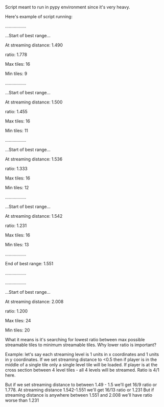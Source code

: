 Script meant to run in pypy environment since it's very heavy.

Here's example of script running:

.................

...Start of best range...

At streaming distance: 1.490

ratio: 1.778

Max tiles:  16

Min tiles:  9

.................

...Start of best range...

At streaming distance: 1.500

ratio: 1.455

Max tiles:  16

Min tiles:  11

.................

...Start of best range...

At streaming distance: 1.536

ratio: 1.333

Max tiles:  16

Min tiles:  12

.................

...Start of best range...

At streaming distance: 1.542

ratio: 1.231

Max tiles:  16

Min tiles:  13

.................

End of best range: 1.551

.................

.................

...Start of best range...

At streaming distance: 2.008

ratio: 1.200

Max tiles:  24

Min tiles:  20



What it means is it's searching for lowest ratio between max possible streamable tiles to minimum streamable tiles. 
Why lower ratio is important?

Example: 
let's say each streaming level is 1 units in x coordinates and 1 units in y coordinates.
If we set streaming distance to <0.5 then if player is in the middle of a single tile only a single level tile will be loaded.
If player is at the cross section between 4 level tiles - all 4 levels will be streamed. Ratio is 4/1 here.

But if we set streaming distance to between 1.49 - 1.5 we'll get 16/9 ratio or 1.778.
At streaming distance 1.542-1.551 we'll get 16/13 ratio or 1.231
But if streaming distance is anywhere between 1.551 and 2.008 we'll have ratio worse than 1.231


